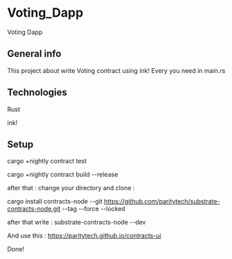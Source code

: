 # Voting_Dapp
Voting Dapp

## General info
This project about write Voting contract using ink!
Every you need in main.rs

## Technologies
Rust

ink!

## Setup

cargo +nightly contract test

cargo +nightly contract build --release

after that :
change your directory and clone : 

cargo install contracts-node --git https://github.com/paritytech/substrate-contracts-node.git --tag <latest-tag> --force --locked
  
after that write : substrate-contracts-node --dev
  
And use this : https://paritytech.github.io/contracts-ui
  
Done!
